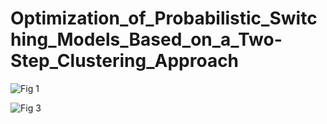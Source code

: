 # Optimization_of_Probabilistic_Switching_Models_Based_on_a_Two-Step_Clustering_Approach

![Fig 1](https://user-images.githubusercontent.com/56120865/117638237-e7567580-b182-11eb-86b3-38f4fc4b123c.JPG)

![Fig 3](https://user-images.githubusercontent.com/56120865/117638310-fb01dc00-b182-11eb-9c48-60afdc5dee94.JPG)

